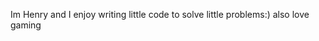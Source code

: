 Im Henry and I enjoy writing little code to solve little problems:)
also love gaming 

<!---
henryburns1x/henryburns1x is a ✨ special ✨ repository because its `README.md` (this file) appears on your GitHub profile.
You can click the Preview link to take a look at your changes.
--->

